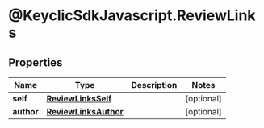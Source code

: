 # @KeyclicSdkJavascript.ReviewLinks

## Properties
Name | Type | Description | Notes
------------ | ------------- | ------------- | -------------
**self** | [**ReviewLinksSelf**](ReviewLinksSelf.md) |  | [optional] 
**author** | [**ReviewLinksAuthor**](ReviewLinksAuthor.md) |  | [optional] 


